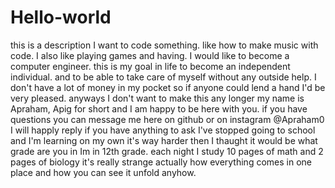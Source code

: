 # Hello-world
this is a description
I want to code something.
like how to make music with code.
I also like playing games and having.
I would like to become a computer engineer.
this is my goal in life to become an independent individual.
and to be able to take care of myself without any outside help.
I don't have a lot of money in my pocket so if anyone could lend a hand I'd be very pleased.
anyways I don't want to make this any longer my name is Apraham, Apig for short and I am happy to be here with you.
if you have questions you can message me here on github or on instagram @Apraham0 I will happly reply if you have anything to ask
I've stopped going to school and I'm learning on my own it's way harder then I thaught it would be what grade are you in Im in 12th grade.
each night I study 10 pages of math and 2 pages of biology it's really strange actually how everything comes in one place and how you can see it unfold anyhow.
